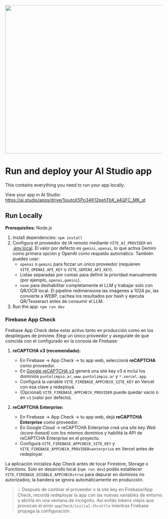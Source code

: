 <div align="center">
<img width="1200" height="475" alt="GHBanner" src="https://github.com/user-attachments/assets/0aa67016-6eaf-458a-adb2-6e31a0763ed6" />
</div>

# Run and deploy your AI Studio app

This contains everything you need to run your app locally.

View your app in AI Studio: https://ai.studio/apps/drive/1ioutoX5Po34K12pehTbK_k4QFC_MK_st

## Run Locally

**Prerequisites:**  Node.js


1. Install dependencies:
   `npm install`
2. Configura el proveedor de IA remoto mediante `VITE_AI_PROVIDER` en [.env.local](.env.local). El valor por defecto es `gemini,openai`, lo que activa Gemini como primera opción y OpenAI como respaldo automático. También puedes usar:
   - `openai` o `gemini` para forzar un único proveedor (requieren `VITE_OPENAI_API_KEY` o `VITE_GEMINI_API_KEY`).
   - Listas separadas por comas para definir la prioridad manualmente (por ejemplo, `openai,gemini`).
   - `none` para deshabilitar completamente el LLM y trabajar solo con QR/OCR local.
   El pipeline redimensiona las imágenes a 1024 px, las convierte a WEBP, cachea los resultados por hash y ejecuta QR/Tesseract antes de consumir el LLM.
3. Run the app:
   `npm run dev`

### Firebase App Check

Firebase App Check debe estar activo tanto en producción como en los despliegues de preview. Elegí un único proveedor y asegurate de que coincida con el configurado en la consola de Firebase:

1. **reCAPTCHA v3 (recomendado):**
   - En Firebase → App Check → tu app web, seleccioná **reCAPTCHA** como proveedor.
   - En [Google reCAPTCHA v3](https://www.google.com/recaptcha/admin/create) generá una site key v3 e incluí los dominios `puntolimpio.ar`, `www.puntolimpio.ar` y `*.vercel.app`.
   - Configurá la variable `VITE_FIREBASE_APPCHECK_SITE_KEY` en Vercel con esa clave y redeployá.
   - (Opcional) `VITE_FIREBASE_APPCHECK_PROVIDER` puede quedar vacío o en `v3` (valor por defecto).

2. **reCAPTCHA Enterprise:**
   - En Firebase → App Check → tu app web, dejá **reCAPTCHA Enterprise** como proveedor.
   - En Google Cloud → reCAPTCHA Enterprise creá una site key *Web (score-based)* con los mismos dominios y habilitá la API de reCAPTCHA Enterprise en el proyecto.
   - Configurá `VITE_FIREBASE_APPCHECK_SITE_KEY` y `VITE_FIREBASE_APPCHECK_PROVIDER=enterprise` en Vercel antes de redeployar.

La aplicación inicializa App Check antes de tocar Firestore, Storage o Functions. Solo en desarrollo local (`npm run dev`) podés establecer `VITE_FIREBASE_DISABLE_APPCHECK=true` para depurar en dominios no autorizados; la bandera se ignora automáticamente en producción.

> 💡 Después de cambiar el proveedor o la site key en Firebase/App Check, recordá redeployar la app con las nuevas variables de entorno y abrirla en una ventana de incógnito. Así evitás tokens viejos que provocan el error `appCheck/initial-throttle` mientras Firebase propaga la configuración.
